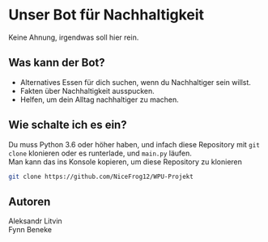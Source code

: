# Unser Bot für Nachhaltigkeit

Keine Ahnung, irgendwas soll hier rein.

## Was kann der Bot?

- Alternatives Essen für dich suchen, wenn du Nachhaltiger sein willst.
- Fakten über Nachhaltigkeit ausspucken.
- Helfen, um dein Alltag nachhaltiger zu machen.

## Wie schalte ich es ein?

Du muss Python 3.6 oder höher haben, und infach diese Repository mit `git clone` klonieren oder es runterlade, und `main.py` läufen. <br>
Man kann das ins Konsole kopieren, um diese Repository zu klonieren
```bash
git clone https://github.com/NiceFrog12/WPU-Projekt
```

## Autoren

Aleksandr Litvin <br>
Fynn Beneke
